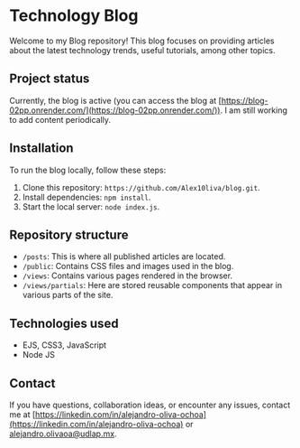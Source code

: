 # Technology Blog

Welcome to my Blog repository! This blog focuses on providing articles about the latest technology trends, useful tutorials, among other topics.

## Project status

Currently, the blog is active (you can access the blog at [https://blog-02pp.onrender.com/](https://blog-02pp.onrender.com/)). I am still working to add content periodically.

## Installation

To run the blog locally, follow these steps:

1. Clone this repository: `https://github.com/Alex10liva/blog.git`.
2. Install dependencies: `npm install`.
3. Start the local server: `node index.js`.

## Repository structure

- `/posts`: This is where all published articles are located.
- `/public`: Contains CSS files and images used in the blog.
- `/views`: Contains various pages rendered in the browser.
- `/views/partials`: Here are stored reusable components that appear in various parts of the site.

## Technologies used

- EJS, CSS3, JavaScript
- Node JS

## Contact

If you have questions, collaboration ideas, or encounter any issues, contact me at [https://linkedin.com/in/alejandro-oliva-ochoa](https://linkedin.com/in/alejandro-oliva-ochoa) or alejandro.olivaoa@udlap.mx.
